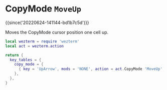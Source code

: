 # CopyMode `MoveUp`

{{since('20220624-141144-bd1b7c5d')}}

Moves the CopyMode cursor position one cell up.

```lua
local wezterm = require 'wezterm'
local act = wezterm.action

return {
  key_tables = {
    copy_mode = {
      { key = 'UpArrow', mods = 'NONE', action = act.CopyMode 'MoveUp' },
    },
  },
}
```

